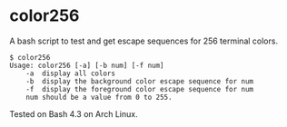 # color256
A bash script to test and get escape sequences for 256 terminal colors.

```
$ color256
Usage: color256 [-a] [-b num] [-f num]
    -a  display all colors
    -b  display the background color escape sequence for num
    -f  display the foreground color escape sequence for num
    num should be a value from 0 to 255.
```

Tested on Bash 4.3 on Arch Linux.
